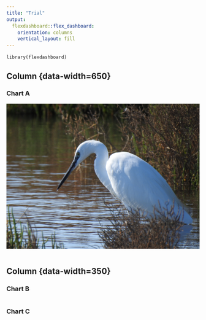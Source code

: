 ```yaml
---
title: "Trial"
output: 
  flexdashboard::flex_dashboard:
    orientation: columns
    vertical_layout: fill
---
```


```{r setup, include=FALSE}
library(flexdashboard)
```

Column {data-width=650}
-----------------------------------------------------------------------

### Chart A

![Garza del Ebro](./Images/DSCN5843.JPG)
```{r}

```

Column {data-width=350}
-----------------------------------------------------------------------

### Chart B

```{r}

```

### Chart C

```{r}

```


